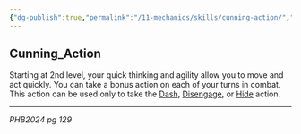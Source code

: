 ```yaml
---
{"dg-publish":true,"permalink":"/11-mechanics/skills/cunning-action/","tags":["Alfey4","Alfey3"]}
---
```



## Cunning_Action

Starting at 2nd level, your quick thinking and agility allow you to move and act quickly. You can take a bonus action on each of your turns in combat. This action can be used only to take the [Dash](https://www.dndbeyond.com/sources/dnd/free-rules/rules-glossary#DashAction), [Disengage](https://www.dndbeyond.com/sources/dnd/free-rules/rules-glossary#DisengageAction), or [Hide](https://www.dndbeyond.com/sources/dnd/free-rules/rules-glossary#HideAction) action.

---
_PHB2024 pg 129_
